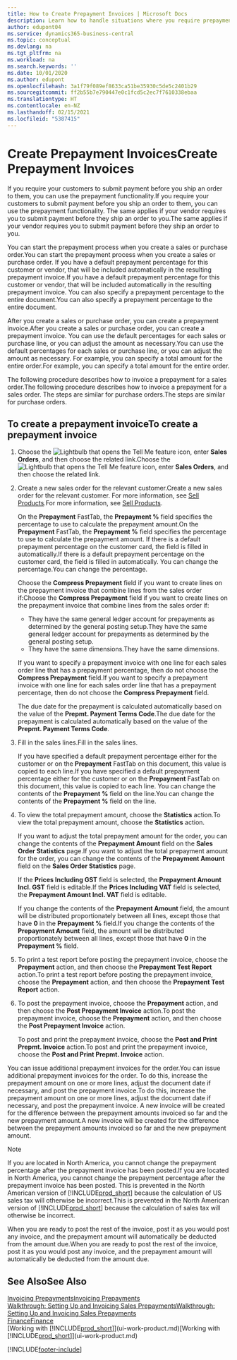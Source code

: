 ```yaml
---
title: How to Create Prepayment Invoices | Microsoft Docs
description: Learn how to handle situations where you require prepayment, or your vendor does.
author: edupont04
ms.service: dynamics365-business-central
ms.topic: conceptual
ms.devlang: na
ms.tgt_pltfrm: na
ms.workload: na
ms.search.keywords: ''
ms.date: 10/01/2020
ms.author: edupont
ms.openlocfilehash: 3a1f79f089ef8633ca51be35930c5de5c2401b29
ms.sourcegitcommit: ff2b55b7e790447e0c1fcd5c2ec7f7610338ebaa
ms.translationtype: HT
ms.contentlocale: en-NZ
ms.lasthandoff: 02/15/2021
ms.locfileid: "5387415"
---
```

# <a name="create-prepayment-invoices"></a><span data-ttu-id="1db73-103">Create Prepayment Invoices</span><span class="sxs-lookup"><span data-stu-id="1db73-103">Create Prepayment Invoices</span></span>

<span data-ttu-id="1db73-104">If you require your customers to submit payment before you ship an order to them, you can use the prepayment functionality.</span><span class="sxs-lookup"><span data-stu-id="1db73-104">If you require your customers to submit payment before you ship an order to them, you can use the prepayment functionality.</span></span> <span data-ttu-id="1db73-105">The same applies if your vendor requires you to submit payment before they ship an order to you.</span><span class="sxs-lookup"><span data-stu-id="1db73-105">The same applies if your vendor requires you to submit payment before they ship an order to you.</span></span>  

<span data-ttu-id="1db73-106">You can start the prepayment process when you create a sales or purchase order.</span><span class="sxs-lookup"><span data-stu-id="1db73-106">You can start the prepayment process when you create a sales or purchase order.</span></span> <span data-ttu-id="1db73-107">If you have a default prepayment percentage for this customer or vendor, that will be included automatically in the resulting prepayment invoice.</span><span class="sxs-lookup"><span data-stu-id="1db73-107">If you have a default prepayment percentage for this customer or vendor, that will be included automatically in the resulting prepayment invoice.</span></span> <span data-ttu-id="1db73-108">You can also specify a prepayment percentage to the entire document.</span><span class="sxs-lookup"><span data-stu-id="1db73-108">You can also specify a prepayment percentage to the entire document.</span></span>

<span data-ttu-id="1db73-109">After you create a sales or purchase order, you can create a prepayment invoice.</span><span class="sxs-lookup"><span data-stu-id="1db73-109">After you create a sales or purchase order, you can create a prepayment invoice.</span></span> <span data-ttu-id="1db73-110">You can use the default percentages for each sales or purchase line, or you can adjust the amount as necessary.</span><span class="sxs-lookup"><span data-stu-id="1db73-110">You can use the default percentages for each sales or purchase line, or you can adjust the amount as necessary.</span></span> <span data-ttu-id="1db73-111">For example, you can specify a total amount for the entire order.</span><span class="sxs-lookup"><span data-stu-id="1db73-111">For example, you can specify a total amount for the entire order.</span></span>  

<span data-ttu-id="1db73-112">The following procedure describes how to invoice a prepayment for a sales order.</span><span class="sxs-lookup"><span data-stu-id="1db73-112">The following procedure describes how to invoice a prepayment for a sales order.</span></span> <span data-ttu-id="1db73-113">The steps are similar for purchase orders.</span><span class="sxs-lookup"><span data-stu-id="1db73-113">The steps are similar for purchase orders.</span></span>  

## <a name="to-create-a-prepayment-invoice"></a><span data-ttu-id="1db73-114">To create a prepayment invoice</span><span class="sxs-lookup"><span data-stu-id="1db73-114">To create a prepayment invoice</span></span>

1. <span data-ttu-id="1db73-115">Choose the ![Lightbulb that opens the Tell Me feature](media/ui-search/search_small.png "Tell me what you want to do") icon, enter **Sales Orders**, and then choose the related link.</span><span class="sxs-lookup"><span data-stu-id="1db73-115">Choose the ![Lightbulb that opens the Tell Me feature](media/ui-search/search_small.png "Tell me what you want to do") icon, enter **Sales Orders**, and then choose the related link.</span></span>  
2. <span data-ttu-id="1db73-116">Create a new sales order for the relevant customer.</span><span class="sxs-lookup"><span data-stu-id="1db73-116">Create a new sales order for the relevant customer.</span></span> <span data-ttu-id="1db73-117">For more information, see [Sell Products](sales-how-sell-products.md).</span><span class="sxs-lookup"><span data-stu-id="1db73-117">For more information, see [Sell Products](sales-how-sell-products.md).</span></span>  

    <span data-ttu-id="1db73-118">On the **Prepayment** FastTab, the **Prepayment %** field specifies the percentage to use to calculate the prepayment amount.</span><span class="sxs-lookup"><span data-stu-id="1db73-118">On the **Prepayment** FastTab, the **Prepayment %** field specifies the percentage to use to calculate the prepayment amount.</span></span> <span data-ttu-id="1db73-119">If there is a default prepayment percentage on the customer card, the field is filled in automatically.</span><span class="sxs-lookup"><span data-stu-id="1db73-119">If there is a default prepayment percentage on the customer card, the field is filled in automatically.</span></span> <span data-ttu-id="1db73-120">You can change the percentage.</span><span class="sxs-lookup"><span data-stu-id="1db73-120">You can change the percentage.</span></span> <!--This percentage is applied to lines where the item on that line does not already specify a prepayment percentage. The prepayment percentage is only copied from the header to lines that do not copy the default prepayment percentage from the item.-->  

    <span data-ttu-id="1db73-121">Choose the **Compress Prepayment** field if you want to create lines on the prepayment invoice that combine lines from the sales order if:</span><span class="sxs-lookup"><span data-stu-id="1db73-121">Choose the **Compress Prepayment** field if you want to create lines on the prepayment invoice that combine lines from the sales order if:</span></span>  

    - <span data-ttu-id="1db73-122">They have the same general ledger account for prepayments as determined by the general posting setup.</span><span class="sxs-lookup"><span data-stu-id="1db73-122">They have the same general ledger account for prepayments as determined by the general posting setup.</span></span>  
    - <span data-ttu-id="1db73-123">They have the same dimensions.</span><span class="sxs-lookup"><span data-stu-id="1db73-123">They have the same dimensions.</span></span>  

    <span data-ttu-id="1db73-124">If you want to specify a prepayment invoice with one line for each sales order line that has a prepayment percentage, then do not choose the **Compress Prepayment** field.</span><span class="sxs-lookup"><span data-stu-id="1db73-124">If you want to specify a prepayment invoice with one line for each sales order line that has a prepayment percentage, then do not choose the **Compress Prepayment** field.</span></span>  

    <span data-ttu-id="1db73-125">The due date for the prepayment is calculated automatically based on the value of the **Prepmt. Payment Terms Code**.</span><span class="sxs-lookup"><span data-stu-id="1db73-125">The due date for the prepayment is calculated automatically based on the value of the **Prepmt. Payment Terms Code**.</span></span>

3. <span data-ttu-id="1db73-126">Fill in the sales lines.</span><span class="sxs-lookup"><span data-stu-id="1db73-126">Fill in the sales lines.</span></span>  

    <span data-ttu-id="1db73-127">If you have specified a default prepayment percentage either for the customer or on the **Prepayment** FastTab on this document, this value is copied to each line.</span><span class="sxs-lookup"><span data-stu-id="1db73-127">If you have specified a default prepayment percentage either for the customer or on the **Prepayment** FastTab on this document, this value is copied to each line.</span></span> <span data-ttu-id="1db73-128">You can change the contents of the **Prepayment %** field on the line.</span><span class="sxs-lookup"><span data-stu-id="1db73-128">You can change the contents of the **Prepayment %** field on the line.</span></span>  

4. <span data-ttu-id="1db73-129">To view the total prepayment amount, choose the **Statistics** action.</span><span class="sxs-lookup"><span data-stu-id="1db73-129">To view the total prepayment amount, choose the **Statistics** action.</span></span>

    <span data-ttu-id="1db73-130">If you want to adjust the total prepayment amount for the order, you can change the contents of the **Prepayment Amount** field on the **Sales Order Statistics** page.</span><span class="sxs-lookup"><span data-stu-id="1db73-130">If you want to adjust the total prepayment amount for the order, you can change the contents of the **Prepayment Amount** field on the **Sales Order Statistics** page.</span></span>  

    <span data-ttu-id="1db73-131">If the **Prices Including GST** field is selected, the **Prepayment Amount Incl. GST** field is editable.</span><span class="sxs-lookup"><span data-stu-id="1db73-131">If the **Prices Including VAT** field is selected, the **Prepayment Amount Incl. VAT** field is editable.</span></span>  

    <span data-ttu-id="1db73-132">If you change the contents of the **Prepayment Amount** field, the amount will be distributed proportionately between all lines, except those that have **0** in the **Prepayment %** field.</span><span class="sxs-lookup"><span data-stu-id="1db73-132">If you change the contents of the **Prepayment Amount** field, the amount will be distributed proportionately between all lines, except those that have **0** in the **Prepayment %** field.</span></span>  

5. <span data-ttu-id="1db73-133">To print a test report before posting the prepayment invoice, choose the **Prepayment** action, and then choose the **Prepayment Test Report** action.</span><span class="sxs-lookup"><span data-stu-id="1db73-133">To print a test report before posting the prepayment invoice, choose the **Prepayment** action, and then choose the **Prepayment Test Report** action.</span></span>  
6. <span data-ttu-id="1db73-134">To post the prepayment invoice, choose the **Prepayment** action, and then choose the **Post Prepayment Invoice** action.</span><span class="sxs-lookup"><span data-stu-id="1db73-134">To post the prepayment invoice, choose the **Prepayment** action, and then choose the **Post Prepayment Invoice** action.</span></span>  

    <span data-ttu-id="1db73-135">To post and print the prepayment invoice, choose the **Post and Print Prepmt. Invoice** action.</span><span class="sxs-lookup"><span data-stu-id="1db73-135">To post and print the prepayment invoice, choose the **Post and Print Prepmt. Invoice** action.</span></span>  

<span data-ttu-id="1db73-136">You can issue additional prepayment invoices for the order.</span><span class="sxs-lookup"><span data-stu-id="1db73-136">You can issue additional prepayment invoices for the order.</span></span> <span data-ttu-id="1db73-137">To do this, increase the prepayment amount on one or more lines, adjust the document date if necessary, and post the prepayment invoice.</span><span class="sxs-lookup"><span data-stu-id="1db73-137">To do this, increase the prepayment amount on one or more lines, adjust the document date if necessary, and post the prepayment invoice.</span></span> <span data-ttu-id="1db73-138">A new invoice will be created for the difference between the prepayment amounts invoiced so far and the new prepayment amount.</span><span class="sxs-lookup"><span data-stu-id="1db73-138">A new invoice will be created for the difference between the prepayment amounts invoiced so far and the new prepayment amount.</span></span>  

> [!NOTE]  
> <span data-ttu-id="1db73-139">If you are located in North America, you cannot change the prepayment percentage after the prepayment invoice has been posted.</span><span class="sxs-lookup"><span data-stu-id="1db73-139">If you are located in North America, you cannot change the prepayment percentage after the prepayment invoice has been posted.</span></span> <span data-ttu-id="1db73-140">This is prevented in the North American version of [!INCLUDE[prod_short](includes/prod_short.md)] because the calculation of US sales tax will otherwise be incorrect.</span><span class="sxs-lookup"><span data-stu-id="1db73-140">This is prevented in the North American version of [!INCLUDE[prod_short](includes/prod_short.md)] because the calculation of sales tax will otherwise be incorrect.</span></span>  

 <span data-ttu-id="1db73-141">When you are ready to post the rest of the invoice, post it as you would post any invoice, and the prepayment amount will automatically be deducted from the amount due.</span><span class="sxs-lookup"><span data-stu-id="1db73-141">When you are ready to post the rest of the invoice, post it as you would post any invoice, and the prepayment amount will automatically be deducted from the amount due.</span></span>  

## <a name="see-also"></a><span data-ttu-id="1db73-142">See Also</span><span class="sxs-lookup"><span data-stu-id="1db73-142">See Also</span></span>

[<span data-ttu-id="1db73-143">Invoicing Prepayments</span><span class="sxs-lookup"><span data-stu-id="1db73-143">Invoicing Prepayments</span></span>](finance-invoice-prepayments.md)  
[<span data-ttu-id="1db73-144">Walkthrough: Setting Up and Invoicing Sales Prepayments</span><span class="sxs-lookup"><span data-stu-id="1db73-144">Walkthrough: Setting Up and Invoicing Sales Prepayments</span></span>](walkthrough-setting-up-and-invoicing-sales-prepayments.md)  
[<span data-ttu-id="1db73-145">Finance</span><span class="sxs-lookup"><span data-stu-id="1db73-145">Finance</span></span>](finance.md)  
<span data-ttu-id="1db73-146">[Working with [!INCLUDE[prod_short](includes/prod_short.md)]](ui-work-product.md)</span><span class="sxs-lookup"><span data-stu-id="1db73-146">[Working with [!INCLUDE[prod_short](includes/prod_short.md)]](ui-work-product.md)</span></span>


[!INCLUDE[footer-include](includes/footer-banner.md)]